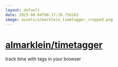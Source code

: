 ```yaml
---
layout: default
date: 2025-08-04T06:17:28.756162
image: assets/almarklein_timetagger_cropped.png
---
```


# [almarklein/timetagger](https://github.com/almarklein/timetagger)

track time with tags in your browser
